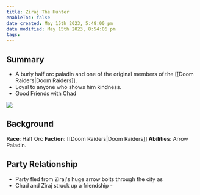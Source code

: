 ```yaml
---
title: Ziraj The Hunter
enableToc: false
date created: May 15th 2023, 5:48:00 pm
date modified: May 15th 2023, 8:54:06 pm
tags: 
---
```

## Summary
- A burly half orc paladin and one of the original members of the [[Doom Raiders|Doom Raiders]].
- Loyal to anyone who shows him kindness.
- Good Friends with Chad

![](attach)

## Background
**Race**: Half Orc
**Faction**: [[Doom Raiders|Doom Raiders]]
**Abilities**: Arrow Paladin.

## Party Relationship
- Party fled from Ziraj's huge arrow bolts through the city as
- Chad and Ziraj struck up a friendship -

